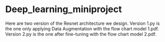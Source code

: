 # Deep_learning_miniproject
Here are two version of the Resnet architecture we design.
Version 1.py is the one only applying Data Augmentation with the flow chart model 1.pdf.
Version 2.py is the one after fine-tuning with the flow chart model 2.pdf.
